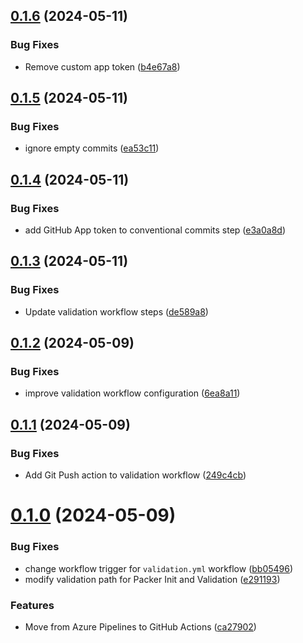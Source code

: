 ## [0.1.6](https://github.com/binary-braids/packer-esxi/compare/v0.1.5...v0.1.6) (2024-05-11)


### Bug Fixes

* Remove custom app token ([b4e67a8](https://github.com/binary-braids/packer-esxi/commit/b4e67a8d7a820e19f63f05cab9708b91144e89b4))



## [0.1.5](https://github.com/binary-braids/packer-esxi/compare/v0.1.4...v0.1.5) (2024-05-11)


### Bug Fixes

* ignore empty commits ([ea53c11](https://github.com/binary-braids/packer-esxi/commit/ea53c1177dc54cd8e80bbaaf2d936a94e3f209ac))



## [0.1.4](https://github.com/binary-braids/packer-esxi/compare/v0.1.3...v0.1.4) (2024-05-11)


### Bug Fixes

* add GitHub App token to conventional commits step ([e3a0a8d](https://github.com/binary-braids/packer-esxi/commit/e3a0a8d7ef2c9349982852c9547b28839521d5b9))



## [0.1.3](https://github.com/binary-braids/packer-esxi/compare/v0.1.2...v0.1.3) (2024-05-11)


### Bug Fixes

* Update validation workflow steps ([de589a8](https://github.com/binary-braids/packer-esxi/commit/de589a896a3a7e4cc1d64f18c51621bc29b9ef11))



## [0.1.2](https://github.com/binary-braids/packer-esxi/compare/v0.1.1...v0.1.2) (2024-05-09)


### Bug Fixes

* improve validation workflow configuration ([6ea8a11](https://github.com/binary-braids/packer-esxi/commit/6ea8a1145bfdc287da4c3ea5541a387d2b69d2a9))



## [0.1.1](https://github.com/binary-braids/packer-esxi/compare/v0.1.0...v0.1.1) (2024-05-09)


### Bug Fixes

* Add Git Push action to validation workflow ([249c4cb](https://github.com/binary-braids/packer-esxi/commit/249c4cb5ab71be934ac6dcb3cd5688ae0d46e182))



# [0.1.0](https://github.com/binary-braids/packer-esxi/compare/ca279024cbb4f4efb815159fe45b5979753d2f98...v0.1.0) (2024-05-09)


### Bug Fixes

* change workflow trigger for `validation.yml` workflow ([bb05496](https://github.com/binary-braids/packer-esxi/commit/bb054961dbbb96a6967ac5c58e39867bb99b7b3b))
* modify validation path for Packer Init and Validation ([e291193](https://github.com/binary-braids/packer-esxi/commit/e291193440189c0fb414413766318b59303fd00e))


### Features

* Move from Azure Pipelines to GitHub Actions ([ca27902](https://github.com/binary-braids/packer-esxi/commit/ca279024cbb4f4efb815159fe45b5979753d2f98))



